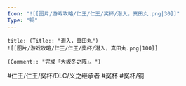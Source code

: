 ```yaml
---
Icon: "![[图片/游戏攻略/仁王/仁王/奖杯/潜入，真田丸.png|30]]"
Type: "铜"
---
```

```ad-common-bronze-trophy
title: (Title:: "潜入，真田丸")
![[图片/游戏攻略/仁王/仁王/奖杯/潜入，真田丸.png|100]]

(Comment:: "完成「大坂冬之阵」。")
```

#仁王/仁王/奖杯/DLC/义之继承者 #奖杯 #奖杯/铜
